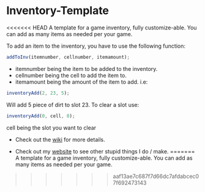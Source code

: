# Inventory-Template
<<<<<<< HEAD
A template for a game inventory, fully customize-able. You can add as many items as needed per your game.

To add an item to the inventory, you have to use the following function:
```javascript
addToInv(itemnumber, cellnumber, itemamount);
```
- itemnumber being the item to be added to the inventory.
- cellnumber being the cell to add the item to.
- itemamount being the amount of the item to add.
i.e:
```javascript
inventoryAdd(2, 23, 5);
```
Will add 5 piece of dirt to slot 23.
To clear a slot use:
```javascript
inventoryAdd(0, cell, 0);
```
cell being the slot you want to clear

- Check out the <a href="https://github.com/Vespidian/Inventory-Template/wiki">wiki</a> for more details.

- Check out my <a href="https://vespidian.github.io/">website</a> to see other stupid things I do / make.
=======
A template for a game inventory, fully customize-able. You can add as many items as needed per your game.
>>>>>>> aaf13ae7c687f7d66dc7afdabcec07f692473143
